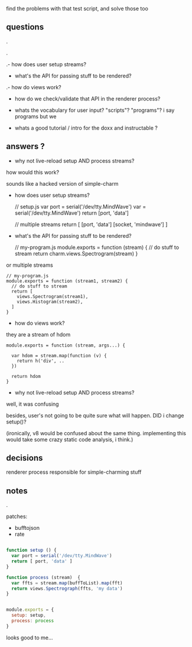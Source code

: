 find the problems with that test script, and solve those too

## questions

.

.

.- how does user setup streams?

- what's the API for passing stuff to be rendered?

.- how do views work?

- how do we check/validate that API in the renderer process?

- whats the vocabulary for user input? "scripts"? "programs"? 
i say programs but we

- whats a good tutorial / intro for the doxx and instructable ?


## answers ?

- why not live-reload setup AND process streams?

how would this work?

sounds like a hacked version of simple-charm

- how does user setup streams?

    // setup.js
    var port = serial('/dev/tty.MindWave')
    var = serial('/dev/tty.MindWave')
    return [port,  'data']

    // multiple streams
    return [ [port, 'data']
             [socket, 'mindwave'] ]

- what's the API for passing stuff to be rendered?

    // my-program.js
    module.exports = function (stream) {
      // do stuff to stream
      return charm.views.Spectrogram(stream) 
    }

or multiple streams

    // my-program.js
    module.exports = function (stream1, stream2) {
      // do stuff to stream
      return [
        views.Spectrogram(stream1),
        views.Histogram(stream2),
      ]
    }

- how do views work?

they are a stream of hdom
    
    module.exports = function (stream, args...) {

      var hdom = stream.map(function (v) {
        return h('div', ..
      })

      return hdom
    }

- why not live-reload setup AND process streams?

well, it was confusing

besides, user's not going to be quite sure what will happen. DID i change setup()?

(ironically, v8 would be confused about the same thing. implementing this would take some crazy static code analysis, i think.)

## decisions

renderer process responsible for simple-charming stuff



## notes

.

patches:
  - bufftojson
  - rate


```javascript

function setup () {
  var port = serial('/dev/tty.MindWave')
  return [ port, 'data' ]
}

function process (stream)  {
  var ffts = stream.map(buffToList).map(fft)
  return views.Spectrograph(ffts, 'my data')
}


module.exports = {
  setup: setup,
  process: process
}

```

looks good to me...

